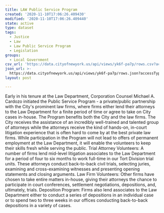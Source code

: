 ```yaml
---
title: LAW Public Service Program
created: '2020-11-10T17:06:26.409430'
modified: '2020-11-10T17:06:26.409440'
state: active
type: dataset
tags:
  - Justice
  - Law
  - Law Public Service Program
  - Legislation
groups:
  - Local Government
csv_url: 'https://data.cityofnewyork.us/api/views/yk6f-pa7p/rows.csv?accessType=DOWNLOAD'
json_url: >-
  https://data.cityofnewyork.us/api/views/yk6f-pa7p/rows.json?accessType=DOWNLOAD
layout: post

---
```

Early in his tenure at the Law Department, Corporation Counsel Michael A. Cardozo initiated the Public Service Program - a private/public partnership with the City's prominent law firms, where firms either lend their attorneys to the Law Department for a finite period of time or agree to take on City cases in-house. The Program benefits both the City and the law firms. The City receives the assistance of an incredibly well-trained and talented group of attorneys while the attorneys receive the kind of hands-on, in-court litigation experience that is often hard to come by at the best private law firms. While participation in the Program will not lead to offers of permanent employment at the Law Department, it will enable the volunteers to keep their skills fresh while serving the public. 
Trial Attorney Volunteers: A number of firms lend mid-level litigation associates to the Law Department for a period of four to six months to work full-time in our Tort Division trial units. These attorneys conduct back-to-back civil trials, selecting juries, examining and cross-examining witnesses and presenting opening statements and closing arguments.
Law Firm Volunteers: Other firms have chosen to take entire matters in-house, giving their attorneys the chance to participate in court conferences, settlement negotiations, depositions, and, ultimately, trials.
Deposition Program: Firms also lend associates to the Law Department either to conduct a series of depositions in an individual case or to spend two to three weeks in our offices conducting back-to-back depositions in a variety of cases.
